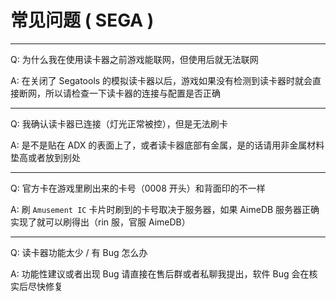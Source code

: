 # 常见问题 ( SEGA )
---
Q: 为什么我在使用读卡器之前游戏能联网，但使用后就无法联网

A: 在关闭了 Segatools 的模拟读卡器以后，游戏如果没有检测到读卡器时就会直接断网，所以请检查一下读卡器的连接与配置是否正确

---
Q: 我确认读卡器已连接（灯光正常被控），但是无法刷卡

A: 是不是贴在 ADX 的表面上了，或者读卡器底部有金属，是的话请用非金属材料垫高或者放到别处

---
Q: 官方卡在游戏里刷出来的卡号（0008 开头）和背面印的不一样

A: 刷 `Amusement IC` 卡片时刷到的卡号取决于服务器，如果 AimeDB 服务器正确实现了就可以刷得出（rin 服，官服 AimeDB）

---
Q: 读卡器功能太少 / 有 Bug 怎么办

A: 功能性建议或者出现 Bug 请直接在售后群或者私聊我提出，软件 Bug 会在核实后尽快修复